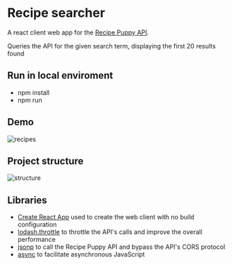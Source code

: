 # Recipe searcher

A react client web app for the [Recipe Puppy API](http://www.recipepuppy.com/).

Queries the API for the given search term, displaying the first 20 results found

## Run in local enviroment
   - npm install
   - npm run

## Demo
![recipes](https://user-images.githubusercontent.com/6817073/41499401-15725326-7180-11e8-8f6b-6dfbf9dbcb24.gif)

## Project structure
![structure](https://user-images.githubusercontent.com/6817073/41499615-1676c90c-7183-11e8-9bed-58417424fdbe.PNG)

## Libraries
   - [Create React App](https://github.com/facebook/create-react-app) used to create the web client with no build configuration 
   - [lodash.throttle](https://github.com/lodash/lodash/tree/4.1.1-npm-packages/lodash.throttle) to throttle the API's calls and improve the overall performance
   - [jsonp](https://github.com/teamcapybara/capybara) to call the Recipe Puppy API and bypass the API's CORS protocol
   - [async](https://github.com/caolan/async) to facilitate asynchronous JavaScript